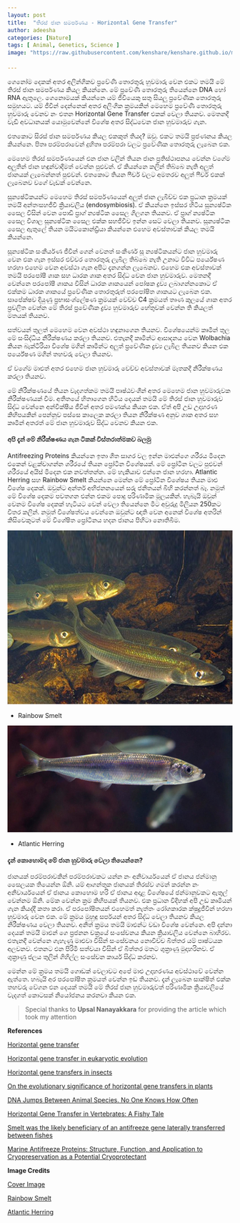 ```yaml
---
layout: post
title:  "තිරස් ජාන සමර්පණය - Horizontal Gene Transfer"
author: adeesha
categories: [Nature]
tags: [ Animal, Genetics, Science ]
image: "https://raw.githubusercontent.com/kenshare/kenshare.github.io/master/assets/images/posts/ajp/cov/arctic.jpg"

---
```


ගෙනෝම දෙකක් අතර අලින්ගිකව ප්‍රවේණි තොරතුරු හුවමාරු වෙන එකට තමයි මේ තිරස් ජාන සමර්පණය කියල කියන්නෙ. මේ ප්‍රවේණි තොරතුරු තියෙන්නෙ DNA හෝ RNA ඇතුලෙ. ගෙනොමයක් කියන්නෙ යම් ජීවියෙකු සතු සියලු ප්‍රවේණික තොරතුරු සමුහයට. යම් ජීවීන් දෙන්නෙක් අතර අලිංගික ක්‍රමයකින් මෙහෙම ප්‍රවේණි තොරතුරු හුවමාරු වෙනව නං එතන  Horizontal Gene Transfer එකක් වෙලා තියනව. මෙතනදී වැඩි අවධානයක් යොමුවෙන්නේ විශේෂ අතර සිද්ධවෙන ජාන හුවමාරුව ගැන.

එතකොට සිරස් ජාන සමර්පණය කියල එකකුත් තියද? ඔවු. එකට තමයි ප්‍රජණනය කියල කියන්නෙ. පිතෘ පරම්පරාවෙන් දුහිතෘ පරම්පරා වලට ප්‍රවේණික තොරතුරු ලැබෙන එක.

මෙහෙම තිරස් සමර්පණයෙන් එන ජාන වලින් තියන ජාන ප්‍රතිස්ථාපනය වෙන්න වගේම අලුතින් ජාන හඳුන්වාදීමත් වෙන්න පුළුවන්. ඒ කියන්නෙ කලින් තිබ්බෙ නැති අලුත් ජානයක් ලැබෙන්නත් පුළුවන්. එතකොට තියන ෆීචර් වලට අමතරව අලුත් ෆීචර් එකක් ලැබෙනව වගේ වැඩක් වෙන්නෙ.

සූන්‍යෂ්ටිකයන්ට මෙහෙම තිරස් සමර්පණයෙන් අලුත් ජාන ලැබිච්ච එක ප්‍රධාන ක්‍රමයක් තමයි අන්තඃසහජීවී ක්‍රියාවලිය (endosymbiosis). ඒ කියන්නෙ ඉස්සර හිටිය සූන්‍යෂ්ටික සෛල විසින් වෙන පොඩි ප්‍රාග් න්‍යෂ්ටික සෛල ගිලගන තියනව. ඒ ප්‍රාග් න්‍යෂ්ටික සෛල විශාල සූන්‍යෂ්ටික සෛල එක්ක සහජීවීව ඉන්න සෙට් වෙලා තියනව. සූන්‍යෂ්ටික සෛල ඇතුලේ තියන මයිටකොන්ඩ්‍රියා කියන්නෙ එහෙම අවස්තාවක් කියල තමයි කියන්නෙ. 

සූන්‍යෂ්ටික සංකීර්යණ ජීවීන් ගෙන් වෙනත් සංකීර්ණ සූ න්‍යෂ්ටිකයන්ට ජාන හුවමාරු වෙන එක ගැන ඉස්සර එච්චර තොරතුරු ලැබිල තිබ්බෙ නැති උනාට විවිධ පර්යේෂණ හරහා එහෙම වෙන අවස්ථා ගැන අපිට දැනගන්න ලැබෙනව. එහෙම එක අවස්තාවක් තමයි පරපෝෂී ශාක සහ ධාරක ශාක අතර සිද්ධ වෙන ජාන හුවමාරුව. මෙතනදී වෙන්නෙ පරපෝෂී ශාකය විසින් ධාරක ශාකයෙන් පෝෂක ද්‍රව්‍ය ලබාගන්නකොට ඒ එක්කම ධාරක ශාකයේ ප්‍රවේණික තොරතුරුත් පරපෝෂිත ශාකයට ලැබෙන එක. සාපේක්ෂව දියුණු ප්‍රභාසංශ්ලේෂණ ක්‍රමයක් වෙච්ච C4 ක්‍රමයත් තෘණ කුලයේ ශාක අතර ප්‍රචලිත වෙන්න මේ තිරස් ප්‍රවේණික ද්‍රව්‍ය හුවමාරුව හේතුවක් වෙන්න ති කියලත් මතයක් තියනව.

සත්වයන් තුලත් මෙහෙම වෙන අවස්ථා හඳුනාගෙන තියනව. විශේෂයෙන්ම කෘමීන් තුල මේ සංසිද්ධිය නිරීක්ෂණය කරලා තියනව. එතැනදී කෘමීන්ට ආසාදනය වෙන Wolbachia කියන බැක්ටීරියා විශේෂ මගින් කෘමීන්ට අලුත් ප්‍රවේණික ද්‍රව්‍ය ලැබිල තියනව කියන එක පර්යේෂණ මගින් තහවරු වෙලා තියනව.

ඒ වගේම මාළුත් අතර එහෙම ජාන හුවමාරු වෙච්ච අවස්තාවක් මෑතකදී නිරීක්ෂණය කරලා තියනව.

මේ නිරීක්ෂණයේ තියන වැදගත්කම තමයි පෘෂ්ඨවංශීන් අතර මෙහෙම ජාන හුවමාරුවක නිරීක්ෂණයක් වීම. අතීතයේ හිතාගෙන හිටිය දෙයක් තමයි මේ තිරස් ජාන හුවමාරුව සිද්ධ වෙන්නෙ අන්වීක්ෂීය ජීවින් අතර පමණක්ය කියන එක. ඒත් අපි උඩ උදාහරණ කිහිපයකින් පෙන්නුව පස්සෙ කාලෙක කරලා තියන නිරීක්ෂණ අනුව ශාක අතර සහ කෘමීන් අතරත් මේ ජාන හුවමාරුව සිද්ධ වෙනව කියන එක.

#### අපි දැන් මේ නිරීක්ෂණය ගැන ටිකක් විස්තරාත්මකව බලමු

Antifreezing Proteins කියන්නෙ ඉතා ශීත සාගර වල ඉන්න මාළුන්ගෙ ශරීරය මිදෙන එකෙන් වළක්වාගන්න ශරීරයේ තියන ප්‍රෝටීන විශේෂයක්. මේ ප්‍රෝටීන වලට පුළුවන් ශරීරයේ අයිස් මිදෙන එක නවත්තන්න. මේ හැකියාව එන්නෙ ජාන හරහා. Atlantic Herring සහ Rainbow Smelt කියන්නෙ මෙන්න මේ ප්‍රෝටීන විශේෂය තියන මාළු විශේෂ දෙකක්. ඔවුන්ට අන්තර් අභිජනනයෙන් සරු ජනිතයන් බිහි කරන්නත් බෑ. නමුත් මේ විශේෂ දෙකම පවතගන එන්න එකම පොදු පරිණාමික මූලයකින්. හැබැයි ඔවුන් වෙනම විශේෂ දෙකක් හැටියට වෙන් වෙලා තියෙන්නෙ මීට අවුරුදු මිලියන 250කට විතර කලින්. නමුත් විශේෂත්වය වෙන්නෙ ඔවුන්ට ඥාති වෙන අනෙක් විශේෂ අතරින් කිසිවෙකුටත් මේ විශේෂිත ප්‍රෝටීනය හදන ජානය පිහිටා නොතිබීම.

![Rainbow Smelt](https://raw.githubusercontent.com/kenshare/kenshare.github.io/master/assets/images/posts/ajp/cont/smelt.jpg?raw=true)

- Rainbow Smelt

![Atlantic Herring](https://raw.githubusercontent.com/kenshare/kenshare.github.io/master/assets/images/posts/ajp/cont/herring.jpg?raw=true)

- Atlantic Herring

#### දැන් කොහොමද මේ ජාන හුවමාරු වෙලා තියෙන්නෙ?

ජානයක් පරම්පරාවකින් පරම්පරාවකට යන්න නං අනිවාර්යයෙන් ඒ ජානය ජන්මානු සෛලයක තියෙන්න ඕනි. යම් ආගන්තුක ජානයක් තිරස්ව ගමන් කරන්න නං අනිවාර්යයෙන් ඒ ජානය කොහොම හරි ඒ ජානය අදාළ විශේෂයේ ජන්මානුවකට ඇතුල් වෙන්නම ඕනි. මේක වෙන්න ක්‍රම කිහිපයක් තියනව. එක ප්‍රධාන විදිහක් අපි උඩ කෘමියන් ගැන කියද්දී කතා කරා. ඒ පරපෝෂිතයන් එහෙමත් නැත්තං රෝගකාරක ක්ෂුද්‍රජීවීන් හරහා හුවමාරු වෙන එක. මේ ක්‍රමය මුහුඳු සර්පයන් අතර සිද්ධ වෙලා තියනව කියල නිරීක්ෂණය වෙලා තියනව. අනිත් ක්‍රමය තමයි මාළුන්ට වඩා විශේෂ වෙන්නෙ. අපි දන්නා දෙයක් තමයි මාළුන් ගෙ ප්‍රජනන චක්‍රයේ සංසේචනය කියන ක්‍රියාවලිය වෙන්නෙ බාහිරව. එතැනදී වෙන්නෙ ගැහැණු මාළුවා විසින් සංසේචනය නොවිච්ච බිත්තර යම් පෘෂ්ටයක අලවනව. එතනට එන පිරිමි සත්වයා විසින් ඒ බිත්තර මතට ශුක්‍රාණු මුදාහරිනව. ඒ ශුක්‍රාණු ජලය තුලින් ගිහිල්ල සංසේචන කාර්ය සිද්ධ කරනව.

මෙන්න මේ ක්‍රමය තමයි ගොඩක් වෙලාවට අපේ මාළු උදාහරණය අවස්ථාවේ වෙන්න ඇත්තෙ. හබැයි අර පරපෝෂිත ක්‍රමයත් වෙන්න ඉඩ තියනව. දැන් ලැබෙන සාක්ෂිත් එක්ක තහවරු වේගන එන දෙයක් තමයි මේ තිරස් ජාන හුවමාරුවත් පරිණාමික ක්‍රියාවලියේ වැදගත් කොටසක් නියෝජනය කරනවා කියන එක.

> Special thanks to **Upsal Nanayakkara** for providing the article which took my attention

**References** 

[Horizontal gene transfer](https://www.britannica.com/science/horizontal-gene-transfer)

[Horizontal gene transfer in eukaryotic evolution](https://doi.org/10.1038/nrg2386)

[Horizontal gene transfers in insects](https://doi.org/10.1016/j.cois.2015.03.006)

[On the evolutionary significance of horizontal gene transfers in plants](https://doi.org/10.1111/nph.16022)

[DNA Jumps Between Animal Species. No One Knows How Often](https://www.quantamagazine.org/dna-jumps-between-animal-species-no-one-knows-how-often-20210609)

[Horizontal Gene Transfer in Vertebrates: A Fishy Tale](https://doi.org/10.1016/j.tig.2021.02.006)

[Smelt was the likely beneficiary of an antifreeze gene laterally transferred between fishes](https://doi.org/10.1186/1471-2148-12-190)

[Marine Antifreeze Proteins: Structure, Function, and Application to Cryopreservation as a Potential Cryoprotectant](https://dx.doi.org/10.3390%2Fmd15020027)

**Image Credits**

[Cover Image](https://news.illinois.edu/view/6367/750016)

[Rainbow Smelt](https://www.worldlifeexpectancy.com/fish-life-expectancy-rainbow-smelt)

[Atlantic Herring](https://www.seachoice.org/our-work/species/atlantic-herring/)
